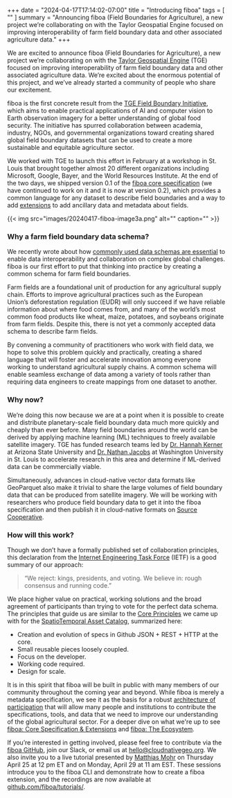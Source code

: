 +++
date = "2024-04-17T17:14:02-07:00"
title = "Introducing fiboa"
tags = [ ""
]
summary = "Announcing fiboa (Field Boundaries for Agriculture), a new project we’re collaborating on with the Taylor Geospatial Engine focused on improving interoperability of farm field boundary data and other associated agriculture data."
+++

We are excited to announce fiboa (Field Boundaries for Agriculture), a new project we’re collaborating on with the [Taylor Geospatial Engine](https://tgengine.org/) (TGE) focused on improving interoperability of farm field boundary data and other associated agriculture data. We’re excited about the enormous potential of this project, and we’ve already started a community of people who share our excitement.

fiboa is the first concrete result from the [TGE Field Boundary Initiative](https://tgengine.org/innovation-bridge/field-boundary-initiative/), which aims to enable practical applications of AI and computer vision to Earth observation imagery for a better understanding of global food security. The initiative has spurred collaboration between academia, industry, NGOs, and governmental organizations toward creating shared global field boundary datasets that can be used to create a more sustainable and equitable agriculture sector.

We worked with TGE to launch this effort in February at a workshop in St. Louis that brought together almost 20 different organizations including Microsoft, Google, Bayer, and the World Resources Institute. At the end of the two days, we shipped version 0.1 of the [fiboa core specification](https://github.com/fiboa/specification/blob/main/core/README.md) (we have continued to work on it and it is now at version 0.2), which provides a common language for any dataset to describe field boundaries and a way to add [extensions](https://github.com/fiboa/extensions) to add ancillary data and metadata about fields.

{{< img src="images/20240417-fiboa-image3a.png" alt="" caption="" >}}

### Why a farm field boundary data schema?
We recently wrote about how [commonly used data schemas are essential](/blog/2024/04/common-schemas-and-ids/) to enable data interoperability and collaboration on complex global challenges. fiboa is our first effort to put that thinking into practice by creating a common schema for farm field boundaries.

Farm fields are a foundational unit of production for any agricultural supply chain. Efforts to improve agricultural practices such as the European Union’s deforestation regulation (EUDR) will only succeed if we have reliable information about where food comes from, and many of the world’s most common food products like wheat, maize, potatoes, and soybeans originate from farm fields. Despite this, there is not yet a commonly accepted data schema to describe farm fields. 

By convening a community of practitioners who work with field data, we hope to solve this problem quickly and practically, creating a shared language that will foster and accelerate innovation among everyone working to understand agricultural supply chains. A common schema will enable seamless exchange of data among a variety of tools rather than requiring data engineers to create mappings from one dataset to another. 

### Why now?
We’re doing this now because we are at a point when it is possible to create and distribute planetary-scale field boundary data much more quickly and cheaply than ever before. Many field boundaries around the world can be derived by applying machine learning (ML) techniques to freely available satellite imagery. TGE has funded research teams led by [Dr. Hannah Kerner](https://hannah-rae.github.io/?trk=article-ssr-frontend-pulse_little-text-block) at Arizona State University and [Dr. Nathan Jacobs](https://engineering.wustl.edu/faculty/Nathan-Jacobs.html?trk=article-ssr-frontend-pulse_little-text-block) at Washington University in St. Louis to accelerate research in this area and determine if ML-derived data can be commercially viable.

Simultaneously, advances in cloud-native vector data formats like GeoParquet also make it trivial to share the large volumes of field boundary data that can be produced from satellite imagery. We will be working with researchers who produce field boundary data to get it into the fiboa specification and then publish it in cloud-native formats on [Source Cooperative](https://source.coop/). 

### How will this work?

Though we don’t have a formally published set of collaboration principles, this declaration from the [Internet Engineering Task Force](https://ieeexplore.ieee.org/document/1677461) (IETF) is a good summary of our approach:

> “We reject: kings, presidents, and voting. We believe in: rough consensus and running code.”

We place higher value on practical, working solutions and the broad agreement of participants than trying to vote for the perfect data schema. The principles that guide us are similar to the [Core Principles](https://github.com/radiantearth/stac-spec/blob/master/principles.md) we came up with for the [SpatioTemporal Asset Catalog](https://stacspec.org/), summarized here:

- Creation and evolution of specs in Github JSON + REST + HTTP at the core.
- Small reusable pieces loosely coupled.
- Focus on the developer.
- Working code required.
- Design for scale.

It is in this spirit that fiboa will be built in public with many members of our community throughout the coming year and beyond. While fiboa is merely a metadata specification, we see it as the basis for a robust [architecture of participation](http://radar.oreilly.com/2006/07/four-big-ideas-about-open-sour.html) that will allow many people and institutions to contribute the specifications, tools, and data that we need to improve our understanding of the global agricultural sector. For a deeper dive on what we're up to see [fiboa: Core Specification & Extensions](https://cloudnativegeo.org/blog/2024/04/fiboa-core-specification-extensions/) and [fiboa: The Ecosystem](https://cloudnativegeo.org/blog/2024/05/fiboa-the-ecosystem/).

If you’re interested in getting involved, please feel free to contribute via the [fiboa GitHub](https://github.com/fiboa), join our Slack, or email us at hello@cloudnativegeo.org. We also invite you to a live tutorial presented by [Matthias Mohr](https://www.linkedin.com/in/matthias-mohr-565748178) on Thursday April 25 at 12 pm ET and on Monday, April 29 at 11 am EST. These sessions introduce you to the fiboa CLI and demonstrate how to create a fiboa extension, and the recordings are now available at [github.com/fiboa/tutorials/](https://github.com/fiboa/tutorials/).
